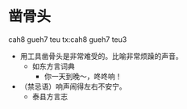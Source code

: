 # 凿骨头
cah8 gueh7 teu
tx:cah8 gueh7 teu3
+ 用工具凿骨头是非常难受的。比喻非常烦躁的声音。
  * 如东方言词典
    - 你一天到晚～，咚咚响！
+ （禁忌语）响声闹得左右不安宁。
  * 泰县方言志
